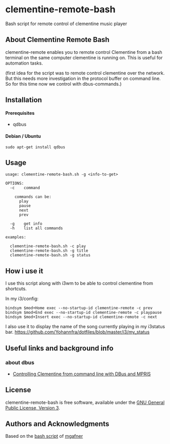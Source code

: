 # clementine-remote-bash
Bash script for remote control of clementine music player

## About Clementine Remote Bash
clementine-remote enables you to remote control Clementine from a bash terminal on the same computer clementine is running on. This is useful for automation tasks.

(first idea for the script was to remote control clementine over the network. But this needs more investigation in the protocol buffer on command line. So for this time now we control with dbus-commands.)

## Installation
#### Prerequisites
   * qdbus

#### Debian / Ubuntu
```
sudo apt-get install qdbus
```

## Usage
```
usage: clementine-remote-bash.sh -g <info-to-get>

OPTIONS:
  -c    command

    commands can be:
      play
      pause
      next
      prev

  -g    get info
  -h    list all commands

examples:

  clementine-remote-bash.sh -c play
  clementine-remote-bash.sh -g title
  clementine-remote-bash.sh -g status
```

## How i use it
I use this script along with i3wm to be able to control clementine from shortcuts.

In my i3/config:
```
bindsym $mod+Home exec --no-startup-id clementine-remote -c prev
bindsym $mod+End exec --no-startup-id clementine-remote -c playpause
bindsym $mod+Insert exec --no-startup-id clementine-remote -c next
```

I also use it to display the name of the song currently playing in my i3status bar.
https://github.com/Yohannfra/dotfiles/blob/master/i3/my_status


## Useful links and background info
### about dbus
   * [Controlling Clementine from command line with DBus and MPRIS](https://github.com/clementine-player/Clementine/wiki/Controlling-Clementine-from-the-commandline-with-DBus-and-MPRIS)


## License
clementine-remote-bash is free software, available under the [GNU General Public License, Version 3](http://www.gnu.org/licenses/gpl.html).

## Authors and Acknowledgments
Based on the [bash script](https://github.com/mgafner/clementine-remote-bash/blob/master/clementine-remote-bash.sh) of [mgafner](https://github.com/mgafner)
